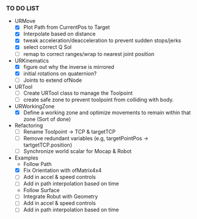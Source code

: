 ### TO DO LIST
- URMove
  - [X] Plot Path from CurrentPos to Target 
  - [X] Interpolate based on distance
  - [X] tweak acceleration/deacceleration to prevent sudden stops/jerks
  - [X] select correct Q Sol
  - [ ] remap to correct ranges/wrap to nearest joint position
- URKinematics
  - [X] figure out why the inverse is mirrored
  - [X] initial rotations on quaternion?
  - [ ] Joints to extend ofNode
- URTool
  - [ ] Create URTool class to manage the Toolpoint
  - [ ] create safe zone to prevent toolpoint from colliding with body.
- URWorkingZone
  - [X] Define a working zone and optimize movements to remain within that zone (Sort of done)
- Refactoring
  - [ ] Rename Toolpoint -> TCP & targetTCP
  - [ ] Remove redundant variables (e.g, targetPointPos -> tartgetTCP.position)
  - [ ] Synchronize world scalar for Mocap & Robot
- Examples
  - Follow Path
  - [X] Fix Orientation with ofMatrix4x4
  - [ ] Add in accel & speed controls
  - [ ] Add in path interpolation based on time
  
  - Follow Surface
  - [ ] Integrate Robut with Geometry
  - [ ] Add in accel & speed controls
  - [ ] Add in path interpolation based on time
